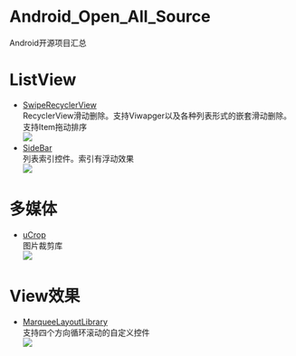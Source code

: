 # Android_Open_All_Source
 Android开源项目汇总
 
# ListView
- [SwipeRecyclerView](https://github.com/yanzhenjie/SwipeRecyclerView)<br>
RecyclerView滑动删除。支持Viwapger以及各种列表形式的嵌套滑动删除。支持Item拖动排序<br>
![](https://raw.githubusercontent.com/yanzhenjie/SwipeRecyclerView/master/image/3.gif)
- [SideBar](https://github.com/kongnanlive/SideBar)<br>
列表索引控件。索引有浮动效果<br>
![](https://raw.githubusercontent.com/kongnanlive/SideBar/master/gif5.gif)


 
# 多媒体
- [uCrop](https://github.com/Yalantis/uCrop)<br>
图片裁剪库<br>
![](https://github.com/Yalantis/uCrop/blob/master/preview.gif)



# View效果
- [MarqueeLayoutLibrary](https://github.com/oubowu/MarqueeLayoutLibrary)<br>
支持四个方向循环滚动的自定义控件<br>
![](https://github.com/oubowu/MarqueeLayoutLibrary/raw/master/pic/demo.gif)

